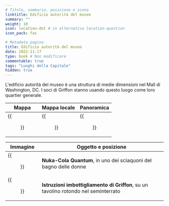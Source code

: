 ```yaml
---
# Titolo, sommario, posizione e icona
linktitle: Edificio autorità del museo
summary: ""
weight: 10
icon: location-dot # in alternativa location-question
icon_pack: fas

# Metadata pagina
title: Edificio autorità del museo
date: 2022-11-17
type: book # Non modificare
commentable: true
tags: "Luoghi della Capitale"
hidden: true
---
```



L'edificio autorità del museo è una struttura di medie dimensioni nel Mall di Washington, DC. I soci di Griffon stanno usando questo luogo come loro quartier generale.

| Mappa                                   | Mappa locale                                  | Panoramica                          |
| --------------------------------------- | --------------------------------------------- | ----------------------------------- |
| {{<figure src="fo3/Museum_Authority_Building_map.webp">}} | {{<figure src="fo3/Museum_Authority_Building_local_map.webp">}} | {{<figure src="fo3/Museum_Authority_Building.webp">}} |

| Immagine                                             | Oggetto e posizione                                                                 |
| ---------------------------------------------------- | ----------------------------------------------------------------------------------- |
| {{<figure src="fo3/Museum_authority_ladies_room.webp">}}               | **Nuka-Cola Quantum**, in uno dei sciaquoni del bagno delle donne                   |
| {{<figure src="fo3/Museum_Authority_Bottling_instruction_disk.webp">}} | **Istruzioni imbottigliamento di Griffon**, su un tavolino rotondo nel seminterrato |